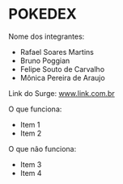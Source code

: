 # POKEDEX

Nome dos integrantes: 
- Rafael Soares Martins
- Bruno Poggian
- Felipe Souto de Carvalho
- Mônica Pereira de Araujo

Link do Surge: www.link.com.br

O que funciona:
- Item 1
- Item 2

O que não funciona: 
- Item 3
- Item 4
